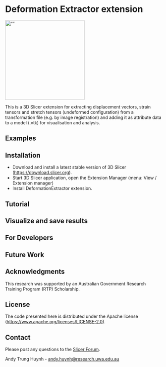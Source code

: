 # Deformation Extractor extension

<img src="AtlasEditor.png" alt= “” width="256" height="256">

This is a 3D Slicer extension for extracting displacement vectors, strain tensors and stretch tensors (undeformed configuration) from a transformation file (e.g. by image registration) and adding it as attribute data to a model (.vtk) for visualisation and analysis.

## Examples


## Installation

* Download and install a latest stable version of 3D Slicer (https://download.slicer.org).
* Start 3D Slicer application, open the Extension Manager (menu: View / Extension manager)
* Install DeformationExtractor extension.

## Tutorial


## Visualize and save results

## For Developers

## Future Work

## Acknowledgments
This research was supported by an Australian Government Research Training Program (RTP) Scholarship.

## License
The code presented here is distributed under the Apache license (https://www.apache.org/licenses/LICENSE-2.0).

<!-- ## Citing

If you use SlicerAtlasEditor for your research, please consider adding the following citation:

Huynh, A.H. (2023) Slicer Atlas Editor. Available at: https://github.com/andy9t7/SlicerAtlasEditor

BibTeX:

    @Misc{huynh_2023_sliceratlaseditor,
      author =   {Andy T. Huynh},
      title =    {{SlicerAtlasEditor} {A}tlas {E}ditor},
      howpublished = {\url{https://github.com/andy9t7/SlicerAtlasEditor}},
      year = 2023
    } -->

## Contact

Please post any questions to the [Slicer Forum](https://discourse.slicer.org).

Andy Trung Huynh - andy.huynh@research.uwa.edu.au